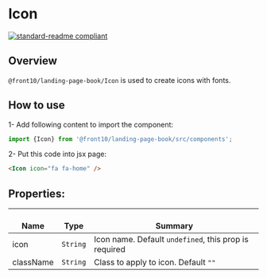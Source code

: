 # Icon

[![standard-readme compliant](https://img.shields.io/badge/standard--readme-OK-green.svg?style=flat-square)](https://github.com/RichardLitt/standard-readme)

## Overview
`@front10/landing-page-book/Icon` is used to create icons with fonts.

## How to use
1- Add following content to import the component:
```js
import {Icon} from '@front10/landing-page-book/src/components';
```

2- Put this code into jsx page:
```html
<Icon icon="fa fa-home" />
```

## Properties:

| </br>Name   | </br>Type | </br>Summary                                                                                 | 
| ------------| - | ------------------------------------------------------------------------------------------------------ |
| icon      | `String` | Icon name. Default `undefined`, this prop is required |
| className      | `String` | Class to apply to icon. Default `""` |

